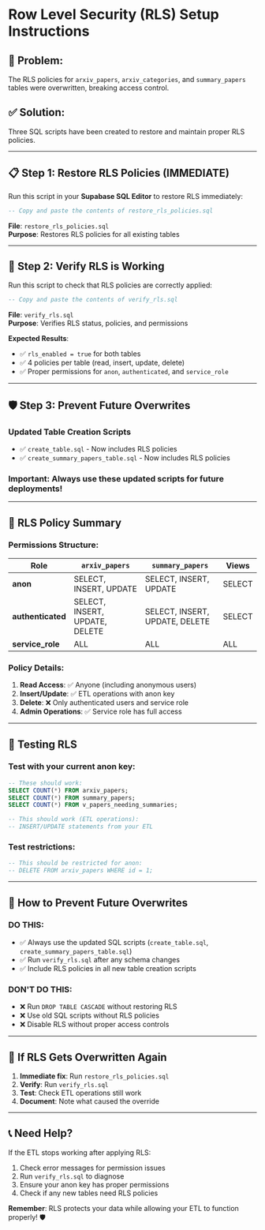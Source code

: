 # Row Level Security (RLS) Setup Instructions

## 🚨 **Problem:**
The RLS policies for `arxiv_papers`, `arxiv_categories`, and `summary_papers` tables were overwritten, breaking access control.

## ✅ **Solution:**
Three SQL scripts have been created to restore and maintain proper RLS policies.

---

## 📋 **Step 1: Restore RLS Policies (IMMEDIATE)**

Run this script in your **Supabase SQL Editor** to restore RLS immediately:

```sql
-- Copy and paste the contents of restore_rls_policies.sql
```

**File**: `restore_rls_policies.sql`  
**Purpose**: Restores RLS policies for all existing tables

---

## 🔧 **Step 2: Verify RLS is Working**

Run this script to check that RLS policies are correctly applied:

```sql
-- Copy and paste the contents of verify_rls.sql
```

**File**: `verify_rls.sql`  
**Purpose**: Verifies RLS status, policies, and permissions

**Expected Results**:
- ✅ `rls_enabled = true` for both tables
- ✅ 4 policies per table (read, insert, update, delete)
- ✅ Proper permissions for `anon`, `authenticated`, and `service_role`

---

## 🛡️ **Step 3: Prevent Future Overwrites**

### Updated Table Creation Scripts
- ✅ `create_table.sql` - Now includes RLS policies
- ✅ `create_summary_papers_table.sql` - Now includes RLS policies

### **Important**: Always use these updated scripts for future deployments!

---

## 🔑 **RLS Policy Summary**

### **Permissions Structure**:

| Role | `arxiv_papers` | `summary_papers` | Views |
|------|----------------|------------------|-------|
| **anon** | SELECT, INSERT, UPDATE | SELECT, INSERT, UPDATE | SELECT |
| **authenticated** | SELECT, INSERT, UPDATE, DELETE | SELECT, INSERT, UPDATE, DELETE | SELECT |
| **service_role** | ALL | ALL | ALL |

### **Policy Details**:
1. **Read Access**: ✅ Anyone (including anonymous users)
2. **Insert/Update**: ✅ ETL operations with anon key
3. **Delete**: ❌ Only authenticated users and service role
4. **Admin Operations**: ✅ Service role has full access

---

## 🧪 **Testing RLS**

### Test with your current anon key:
```sql
-- These should work:
SELECT COUNT(*) FROM arxiv_papers;
SELECT COUNT(*) FROM summary_papers;
SELECT COUNT(*) FROM v_papers_needing_summaries;

-- This should work (ETL operations):
-- INSERT/UPDATE statements from your ETL
```

### Test restrictions:
```sql
-- This should be restricted for anon:
-- DELETE FROM arxiv_papers WHERE id = 1;
```

---

## 🚫 **How to Prevent Future Overwrites**

### **DO THIS**:
- ✅ Always use the updated SQL scripts (`create_table.sql`, `create_summary_papers_table.sql`)
- ✅ Run `verify_rls.sql` after any schema changes
- ✅ Include RLS policies in all new table creation scripts

### **DON'T DO THIS**:
- ❌ Run `DROP TABLE CASCADE` without restoring RLS
- ❌ Use old SQL scripts without RLS policies
- ❌ Disable RLS without proper access controls

---

## 🔄 **If RLS Gets Overwritten Again**

1. **Immediate fix**: Run `restore_rls_policies.sql`
2. **Verify**: Run `verify_rls.sql`
3. **Test**: Check ETL operations still work
4. **Document**: Note what caused the override

---

## 📞 **Need Help?**

If the ETL stops working after applying RLS:

1. Check error messages for permission issues
2. Run `verify_rls.sql` to diagnose
3. Ensure your anon key has proper permissions
4. Check if any new tables need RLS policies

**Remember**: RLS protects your data while allowing your ETL to function properly! 🛡️ 
